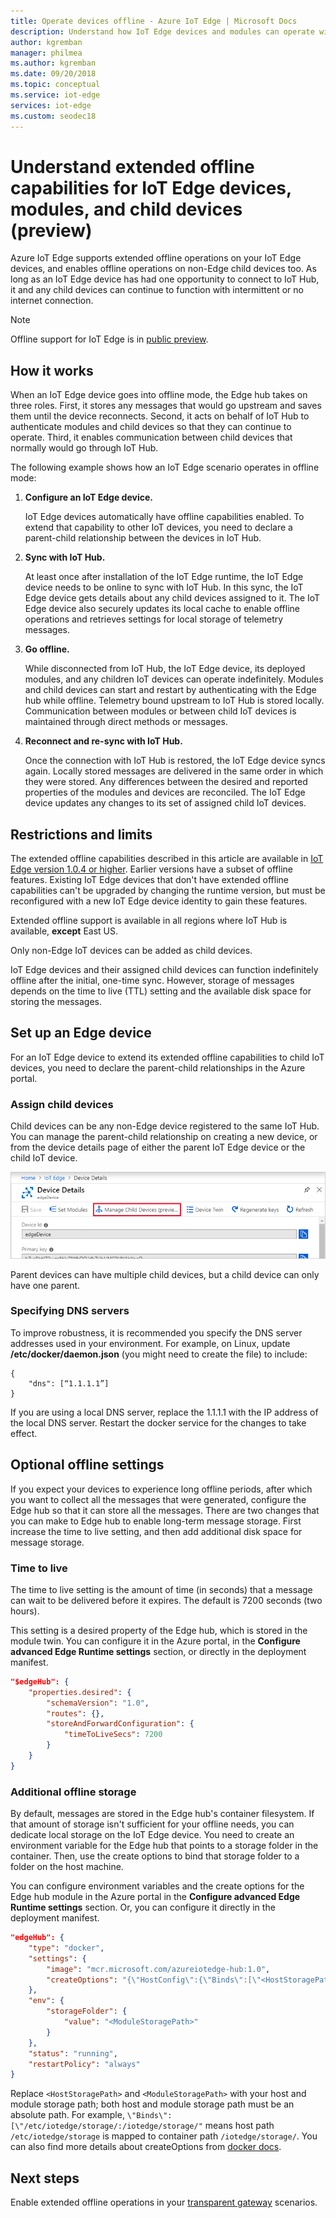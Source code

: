 ```yaml
---
title: Operate devices offline - Azure IoT Edge | Microsoft Docs 
description: Understand how IoT Edge devices and modules can operate without internet connection for extended periods of time, and how IoT Edge can enable regular IoT devices to operate offline too.
author: kgremban
manager: philmea
ms.author: kgremban
ms.date: 09/20/2018
ms.topic: conceptual
ms.service: iot-edge
services: iot-edge
ms.custom: seodec18
---
```


# Understand extended offline capabilities for IoT Edge devices, modules, and child devices (preview)

Azure IoT Edge supports extended offline operations on your IoT Edge devices, and enables offline operations on non-Edge child devices too. As long as an IoT Edge device has had one opportunity to connect to IoT Hub, it and any child devices can continue to function with intermittent or no internet connection. 

>[!NOTE]
>Offline support for IoT Edge is in [public preview](https://azure.microsoft.com/support/legal/preview-supplemental-terms/).

## How it works

When an IoT Edge device goes into offline mode, the Edge hub takes on three roles. First, it stores any messages that would go upstream and saves them until the device reconnects. Second, it acts on behalf of IoT Hub to authenticate modules and child devices so that they can continue to operate. Third, it enables communication between child devices that normally would go through IoT Hub. 

The following example shows how an IoT Edge scenario operates in offline mode:

1. **Configure an IoT Edge device.**

   IoT Edge devices automatically have offline capabilities enabled. To extend that capability to other IoT devices, you need to declare a parent-child relationship between the devices in IoT Hub. 

2. **Sync with IoT Hub.**

   At least once after installation of the IoT Edge runtime, the IoT Edge device needs to be online to sync with IoT Hub. In this sync, the IoT Edge device gets details about any child devices assigned to it. The IoT Edge device also securely updates its local cache to enable offline operations and retrieves settings for local storage of telemetry messages. 

3. **Go offline.**

   While disconnected from IoT Hub, the IoT Edge device, its deployed modules, and any children IoT devices can operate indefinitely. Modules and child devices can start and restart by authenticating with the Edge hub while offline. Telemetry bound upstream to IoT Hub is stored locally. Communication between modules or between child IoT devices is maintained through direct methods or messages. 

4. **Reconnect and re-sync with IoT Hub.**

   Once the connection with IoT Hub is restored, the IoT Edge device syncs again. Locally stored messages are delivered in the same order in which they were stored. Any differences between the desired and reported properties of the modules and devices are reconciled. The IoT Edge device updates any changes to its set of assigned child IoT devices.

## Restrictions and limits

The extended offline capabilities described in this article are available in [IoT Edge version 1.0.4 or higher](https://github.com/Azure/azure-iotedge/releases). Earlier versions have a subset of offline features. Existing IoT Edge devices that don't have extended offline capabilities can't be upgraded by changing the runtime version, but must be reconfigured with a new IoT Edge device identity to gain these features. 

Extended offline support is available in all regions where IoT Hub is available, **except** East US.

Only non-Edge IoT devices can be added as child devices. 

IoT Edge devices and their assigned child devices can function indefinitely offline after the initial, one-time sync. However, storage of messages depends on the time to live (TTL) setting and the available disk space for storing the messages. 

## Set up an Edge device

For an IoT Edge device to extend its extended offline capabilities to child IoT devices, you need to declare the parent-child relationships in the Azure portal.

### Assign child devices

Child devices can be any non-Edge device registered to the same IoT Hub. You can manage the parent-child relationship on creating a new device, or from the device details page of either the parent IoT Edge device or the child IoT device. 

   ![Manage child devices from the IoT Edge device details page](./media/offline-capabilities/manage-child-devices.png)

Parent devices can have multiple child devices, but a child device can only have one parent.

### Specifying DNS servers 

To improve robustness, it is recommended you specify the DNS server addresses used in your environment. For example, on Linux, update **/etc/docker/daemon.json** (you might need to create the file) to include:

```
{
    "dns": [“1.1.1.1”]
}
```

If you are using a local DNS server, replace the 1.1.1.1 with the IP address of the local DNS server. Restart the docker service for the changes to take effect.


## Optional offline settings

If you expect your devices to experience long offline periods, after which you want to collect all the messages that were generated, configure the Edge hub so that it can store all the messages. There are two changes that you can make to Edge hub to enable long-term message storage. First increase the time to live setting, and then add additional disk space for message storage. 

### Time to live

The time to live setting is the amount of time (in seconds) that a message can wait to be delivered before it expires. The default is 7200 seconds (two hours). 

This setting is a desired property of the Edge hub, which is stored in the module twin. You can configure it in the Azure portal, in the **Configure advanced Edge Runtime settings** section, or directly in the deployment manifest. 

```json
"$edgeHub": {
    "properties.desired": {
        "schemaVersion": "1.0",
        "routes": {},
        "storeAndForwardConfiguration": {
            "timeToLiveSecs": 7200
        }
    }
}
```

### Additional offline storage

By default, messages are stored in the Edge hub's container filesystem. If that amount of storage isn't sufficient for your offline needs, you can dedicate local storage on the IoT Edge device. You need to create an environment variable for the Edge hub that points to a storage folder in the container. Then, use the create options to bind that storage folder to a folder on the host machine. 

You can configure environment variables and the create options for the Edge hub module in the Azure portal in the **Configure advanced Edge Runtime settings** section. Or, you can configure it directly in the deployment manifest. 

```json
"edgeHub": {
    "type": "docker",
    "settings": {
        "image": "mcr.microsoft.com/azureiotedge-hub:1.0",
        "createOptions": "{\"HostConfig\":{\"Binds\":[\"<HostStoragePath>:<ModuleStoragePath>\"],\"PortBindings\":{\"8883/tcp\":[{\"HostPort\":\"8883\"}],\"443/tcp\":[{\"HostPort\":\"443\"}],\"5671/tcp\":[{\"HostPort\":\"5671\"}]}}}"
    },
    "env": {
        "storageFolder": {
            "value": "<ModuleStoragePath>"
        }
    },
    "status": "running",
    "restartPolicy": "always"
}
```

Replace `<HostStoragePath>` and `<ModuleStoragePath>` with your host and module storage path; both host and module storage path must be an absolute path.  For example, `\"Binds\":[\"/etc/iotedge/storage/:/iotedge/storage/"` means host path `/etc/iotedge/storage` is mapped to container path `/iotedge/storage/`.  You can also find more details about createOptions from [docker docs](https://docs.docker.com/engine/api/v1.32/#operation/ContainerCreate).

## Next steps

Enable extended offline operations in your [transparent gateway](how-to-create-transparent-gateway.md) scenarios.
